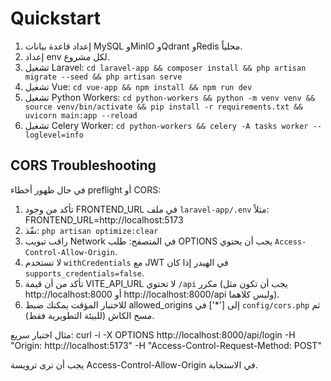 # Quickstart

1. إعداد قاعدة بيانات MySQL وMinIO وQdrant وRedis محلياً.
2. إعداد env لكل مشروع.
3. تشغيل Laravel: `cd laravel-app && composer install && php artisan migrate --seed && php artisan serve`
4. تشغيل Vue: `cd vue-app && npm install && npm run dev`
5. تشغيل Python Workers: `cd python-workers && python -m venv venv && source venv/bin/activate && pip install -r requirements.txt && uvicorn main:app --reload`
6. تشغيل Celery Worker: `cd python-workers && celery -A tasks worker --loglevel=info`

## CORS Troubleshooting

في حال ظهور أخطاء preflight أو CORS:

1. تأكد من وجود FRONTEND_URL في ملف `laravel-app/.env` مثلاً:
	FRONTEND_URL=http://localhost:5173
2. نفّذ: `php artisan optimize:clear`
3. راقب تبويب Network في المتصفح: طلب OPTIONS يجب أن يحتوي `Access-Control-Allow-Origin`.
4. لا تستخدم `withCredentials` مع JWT في الهيدر إذا كان `supports_credentials=false`.
5. تأكد من أن قيمة VITE_API_URL لا تحتوي `/api` مكرر (يجب أن تكون مثل http://localhost:8000 أو http://localhost:8000/api وليس كلاهما).
6. للاختبار المؤقت يمكنك ضبط allowed_origins إلى ['*'] في `config/cors.php` ثم مسح الكاش (للبيئة التطويرية فقط).

مثال اختبار سريع:
curl -i -X OPTIONS http://localhost:8000/api/login -H "Origin: http://localhost:5173" -H "Access-Control-Request-Method: POST"

يجب أن ترى ترويسة Access-Control-Allow-Origin في الاستجابة.
